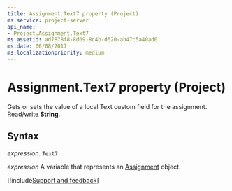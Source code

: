 ```yaml
---
title: Assignment.Text7 property (Project)
ms.service: project-server
api_name:
- Project.Assignment.Text7
ms.assetid: ad7878f8-8d09-8c4b-d620-ab47c5a40ad0
ms.date: 06/08/2017
ms.localizationpriority: medium
---
```



# Assignment.Text7 property (Project)

Gets or sets the value of a local Text custom field for the assignment. Read/write **String**.


## Syntax

_expression_. `Text7`

_expression_ A variable that represents an [Assignment](./Project.Assignment.md) object.

[!include[Support and feedback](~/includes/feedback-boilerplate.md)]